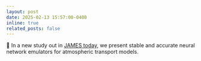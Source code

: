 ```yaml
---
layout: post
date: 2025-02-13 15:57:00-0400
inline: true
related_posts: false
---
```


:blue_book: In a new study out in [JAMES today](https://agupubs.onlinelibrary.wiley.com/doi/full/10.1029/2024MS004655), we present stable and accurate neural network emulators for atmospheric transport models.

